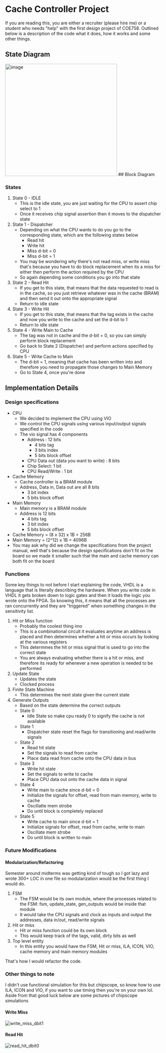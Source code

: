 # Cache Controller Project 

If you are reading this, you are either a recruiter (please hire me) or a student who needs "help" with the first design project of COE758. Outlined below is a description of the code what it does, how it works and some other things. 

## State Diagram 

<img width="361" alt="image" src="https://github.com/saikot-paul/coe758/assets/79386282/aa0dea9f-1bd4-4b0c-94d8-8723748b4272">
## Block Diagram 

### States 

1) State 0 - IDLE 
    - This is the idle state, you are just waiting for the CPU to assert chip select to 1
    - Once it receives chip signal assertion then it moves to the dispatcher state 
2) State 1 - Dispatcher
    -  Depending on what the CPU wants to do you go to the corresponding state, which are the following states below
        - Read hit
        - Write hit
        - Miss d-bit = 0
        - Miss d-bit = 1
    - You may be wondering why there's not read miss, or write miss that's because you have to do block replacement when its a miss for either then perform the action required by the CPU
    - So again depending some conditions you go into that state
3) State 2 - Read Hit
      - If you get to this state, that means that the data requested to read is in the cache, so you just retrieve whatever was in the cache (BRAM) and then send it out onto the appropriate signal
      - Return to idle state
4) State 3 - Write Hit
      - If you get to this state, that means that the tag exists in the cache and now you write to the cache and set the d-bit to 1
      - Return to idle state
5) State 4 - Write Main to Cache
      - The tag was not in cache and the d-bit = 0, so you can simply perform block replacement
      - Go back to State 2 (Dispatcher) and perform actions specified by CPU 
6) State 5 - Write Cache to Main
      - The d-bit = 1, meaning that cache has been written into and therefore you need to propagate those changes to Main Memory
      - Go to State 4, once you're done

## Implementation Details 

### Design specifications
  - CPU
    - We decided to implement the CPU using VIO
    - We control the CPU signals using various input/output signals specified in the code
    - The vio signal has 4 components
      - Address : 12 bits
        - 4 bits tag
        - 3 bits index
        - 5 bits block offset  
      - CPU Data out (data you want to write) : 8 bits 
      - Chip Select: 1 bit
      - CPU Read/Write : 1 bit
  - Cache Memory 
    - Cache controller is a BRAM module
    - Address, Data in, Data out are all 8 bits
      - 3 bit index
      - 5 bits block offset
  - Main Memory 
    - Main memory is a BRAM module
    - Address is 12 bits
      - 4 bits tag    
      - 3 bit index
      - 5 bits block offset
  - Cache Memory = (8 x 32) x 1B = 256B
  - Main Memory = (2^12) x 1B = 4096B
  - You may ask why did we change the specifications from the project manual, well that's because the design specifications don't fit on the board so we made it smaller such that the main and cache memory can both fit on the board 

### Functions

Some key things to not before I start explaining the code, VHDL is a language that is literally describing the hardware. When you write code in VHDL it gets broken down to logic gates and then it loads the logic you wrote onto the FPGA. So knowing this, it means that all the processes are ran concurrently and they are "triggered" when something changes in the sensitivity list. 

1) Hit or Miss function
      - Probably the coolest thing imo
      - This is a combinational circuit it evaluates anytime an address is placed and then determines whether a hit or miss occurs by looking at the various registers
      - This determines the hit or miss signal that is used to go into the correct state
      - You are always evaluating whether there is a hit or miss, and therefore its ready for whenever a new operation is needed to be performed 
2) Update State
      - Updates the state
      - Clocked process
3) Finite State Machine
      - This determines the next state given the current state
4) Generate Outputs
      - Based on the state determine the correct outputs
      - State 0
        - Idle State so make cpu ready 0 to signify the cache is not available
      - State 1
        - Dispatcher state reset the flags for transitioning and read/write signals
      - State 2
        - Read hit state
        - Set the signals to read from cache
        - Place data read from cache onto the CPU data in bus
      - State 3
        - Write hit state
        - Set the signals to write to cache
        - Place CPU data out onto the cache data in signal
      - State 4
        - Write main to cache since d-bit = 0
        - Initialize the signals for offset, read from main memory, write to cache
        - Oscillatte mem strobe
        - Do until block is completely replaced
      - State 5
        - Write cache to main since d-bit = 1
        - Initialize signals for offset, read from cache, write to main
        - Oscillate mem strobe
        - Do until block is written to main

### Future Modifications 

#### Modularization/Refactoring

Semester around midterms was getting kind of tough so I got lazy and wrote 300+ LOC in one file so modularization would be the first thing I would do. 

1) FSM
   - The FSM would be its own module, where the processes related to the FSM: fsm, update_state, gen_outputs would be inside that module
   - It would take the CPU signals and clock as inputs and output the addresses, data in/out, read/write signals
3) Hit or miss
   - Hit or miss function could be its own block
   - This would keep track of the tags, valid, dirty bits as well
4) Top level entity
   - In this entity you would have the FSM, Hit or miss, ILA, ICON, VIO, cache memory and main memory modules

That's how I would refactor the code. 

### Other things to note 

I didn't use functional simulation for this but chipscope, so know how to use ILA, ICON and VIO, if you want to use timing then you're on your own lol. Aside from that good luck below are some pictures of chipscope simulations

#### Write Miss 
![write_miss_dbit1](https://github.com/saikot-paul/COE758-Cache-Controller/assets/79386282/a1d76e08-13f3-40ca-96a1-6169f19eb474)

#### Read Hit 
![read_hit_dbit0](https://github.com/saikot-paul/COE758-Cache-Controller/assets/79386282/944c0a99-f91f-4ccc-bdef-a79c0c01dff5)
